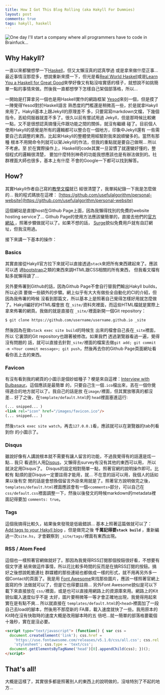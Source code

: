 ```yaml
---
title: How I Got This Blog Rolling (aka Hakyll For Dummies)
layout: post
comments: true
tags: hakyll, haskell
---
```


![One day I'll start a company where all programmers have to code in Brainfuck...](https://i.warosu.org/data/g/img/0647/55/1518802013131.jpg)

## Why Hakyll?
  
一直以來都蠻想學一下[Haskell](https://www.haskell.org/)，但又太懶沒真的認真學過
或是拿來做什麼正事... 最近事情沒那麼多，想說重新來摸一下，但光是看[Real World
Haskell](http://cnhaskell.com/)或是[Learn You a Haskell for Great
Good](http://learnyouahaskell.com/)來學好像又有點沒啥實感的樣子，就想說不如挑簡
單一點的事情來做。然後我一直都想學下怎樣自己架個部落格，所以...

一開始是打算拿另一個也是用Haskell實作的網路框架
[Yesod](https://www.yesodweb.com/)來刻一個，但是摸了一陣覺得Yesod對於Haskell語言
熟悉度的門檻還是稍微高一些，於是就拿Hakyll來用了。Hakyll基本上跟Jekyll的原理差不
多，只要寫寫markdown文檔，下幾個指令，丟給伺服器就差不多了。很久以前有嘗試用過
Jekyll，但是那時候比較嫩一點，又不是很想認真搞懂元件跟功能之間的關係，就沒有繼續
碰了。目前個人使用Hakyll的感覺是所有的邏輯都可以整合在一個地方，印象中Jekyll還有
一些需要自己去調整的東西，比起來Hakyll的整體使用經驗對我來說順蠻多的。當然有那種
根本不用開命令列就可以架Jekyll的作法，但我的重點就是要自己做啊... 所以不考慮。至
於在實際操作上，Haskell的code其實一旦習慣了就還蠻好懂的，整個程式的邏輯很清楚，
要加什麼特別神奇的功能我想應該也是有辦法做到的。社群裡面大師也很多，基本上有什麼
不會的Google一下都可以找到解答。

## How?

其實Hakyll作者自己寫的[教學文檔](https://jaspervdj.be/hakyll/tutorials.html)就已
經很清楚了，我單純紀錄一下我是怎麼做的... 我的程式碼放在這裡：
[https://github.com/usefulalgorithm/personal-website](https://github.com/usefulalgorithm/personal-website)

這個網站是直接host在Github Page上面，因為我懶得找別的免費的website hosting
service了... Github Page的使用方法應該蠻簡單的，直接去他們的[官方網站
](https://pages.github.com/)，照著步驟做就可以了。如果不想的話，
[Surge](https://surge.sh/)貌似免費用戶就有自訂網址，但我沒用過。

接下來講一下基本的操作：

### Basics

其實直接從Hakyll官方拉下來就可以直接透過`stack`來把所有東西建起來了。應該可以透
過[bootstrap](https://getbootstrap.com/)之類的東西來調HTML跟CSS相關的所有東西，
但我看文檔有點多就懶得讀了...

另外要佈署到Github的話，因為Github Page不會自行替我們輸出Hakyll builds，所以必須
要做一些額外的步驟。網上似乎有大大有做些全自動化的CI的介紹，但因為我佈署的時候
沒看到那篇文，所以基本上是照著自己覺得怎樣好用就怎麼做了。Hakyll編好的HTML檔會放
在`_site/`資料夾裡面，而這些HTML檔就是實際上拿來佈署的網頁。我做的就是直接在
`_site/`裡面新開一個Git repository：

```bash
$ git clone https://github.com/username/username.github.io _site
```

然後因為在做`stack exec site build`的時候生 出來的檔會自己長在`_site`裡面，所以
它裏頭的Git repository也跟著被修改。如果我們 透過瀏覽器看過一遍，覺得沒有問題的
話，就可以直接去針對`_site/`裡面的檔案去做`git add; git commit -m <Your commit
message>; git push`，然後再去你的Github Page頁面網址看 看你丟上去的東西。

### Favicon

有沒有看到我的網頁的小圖示是個妙蛙種子？梗是來自這裡：[Interview with
Bulbasaur](http://www.rhizomes.net/issue5/poke/bulbasaur.html)。這個應該是最簡單
的，只要自己生一個`.ico`檔出來，丟在一個你覺得適合的地方就可以了。我自己的話是放
在`image/`裡面，但其實放哪真的都沒差... 好了之後，在`template/default.html`的
`head`裡面塞進這行:

```html
(... snipped... )
<link rel="icon" href="/images/favicon.ico"/>
(... snipped... )
```

然後`stack exec site watch`，再去`127.0.0.1`看，應該就可以在瀏覽器的tab列看到你
的小圖示了。

### Disqus

雖說好像有人講說根本就不需要有讓人留言的功能，不過我覺得有的話還是炫一點... 我只
看過別人用[Disqus](https://disqus.com/)，又懶得去survey有沒有其他的東西可以用，
所以就決定用Disqus了。 Disqus的設定相對簡單一點，照著官網的說明操作即可。比較有
點煩的是Disqus一定要註冊才能用，就... 不在意的話可以用，我個人的話如果以後有空
閒的話是會想換個留言外掛來用就是了。照著官方說明做完之後，
`templates/default.html`裡面應該會有一個`<comments>`部分，可以自己在
`css/default.css`裡面調整一下，然後以後發文的時候markdown的metadata裡面記得要加
`comments: true`。

### Tags

這個我搞得比較久，結果後來發現是低級錯誤... 基本上照著這篇做就可以了：[Add tags
to your Hakyll
blog](https://javran.github.io/posts/2014-03-01-add-tags-to-your-hakyll-blog.html)
，但是做完之後 **千萬記得要`stack build`** ，重新編過一次`site.hs`，才會觀察到
`_site/tags/`裡面有東西出現。

### RSS / Atom Feed

這個也一樣照著官網做就好了。那因為我覺得RSS訂閱那個按鈕很好看，不想要有個文字連
結來做這件事情，所以花比較多時間的反而是在搞RSS訂閱的按鈕。搞好之後想說乾脆連社
群媒體的那些連結也都做成一樣的形式，就不用再另外多一個Contact的頁面了。我是用
[Font Awesome](https://fontawesome.com/)來找那些圖片，應該一樣照著官網上面寫的作
法做就可以了，但是它也得要註冊... 另外Font Awesome貌似是可以下載下來直接放在
`css/`裡面，或是也可以直接用網路上的資源庫來用。網路上的Kit貌似載入速度似乎不是
太好，圖片要稍微等一等才會正確地出現，我覺得用起來實在是有點不爽... 所以就直接在
`templates/default.html`的`<head>`裡面加了一段自己去load的腳本，然後用不那麼新的
FA庫，載入速度就快了一些。我用原本的Kit時在沒有快取時的速度大概是改用腳本時的五
倍吧...就一簡單的部落格要載個十幾秒，實在是沒必要。

```html
<script type="text/javascript"> (function() { var css =
  document.createElement('link'); css.href =
    'https://use.fontawesome.com/releases/v5.1.0/css/all.css'; css.rel =
    'stylesheet'; css.type = 'text/css';
  document.getElementsByTagName('head')[0].appendChild(css); })();
</script>
```

## That's all!

大概是這樣了，其實很多都是照著別人的東西上的說明做的，沒啥特別了不起的地方...
